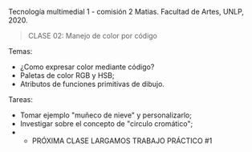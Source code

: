 Tecnología multimedial 1 - comisión 2 Matias. Facultad de Artes, UNLP, 2020.

> CLASE 02: Manejo de color por código

Temas:
- ¿Como expresar color mediante código?
- Paletas de color RGB y HSB;
- Atributos de funciones primitivas de dibujo.

Tareas:
- Tomar ejemplo "muñeco de nieve" y personalizarlo;
- Investigar sobre el concepto de "circulo cromático";
- - PRÓXIMA CLASE LARGAMOS TRABAJO PRÁCTICO #1
